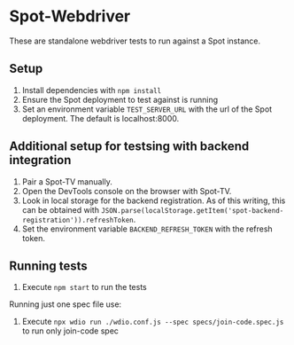 # Spot-Webdriver

These are standalone webdriver tests to run against a Spot instance.

## Setup
1. Install dependencies with `npm install`
1. Ensure the Spot deployment to test against is running
1. Set an environment variable `TEST_SERVER_URL` with the url of the Spot deployment. The default is localhost:8000.

## Additional setup for testsing with backend integration
1. Pair a Spot-TV manually.
1. Open the DevTools console on the browser with Spot-TV.
1. Look in local storage for the backend registration. As of this writing, this can be obtained with `JSON.parse(localStorage.getItem('spot-backend-registration')).refreshToken`.
1. Set the environment variable `BACKEND_REFRESH_TOKEN` with the refresh token.

## Running tests
1. Execute `npm start` to run the tests

Running just one spec file use:
1. Execute `npx wdio run ./wdio.conf.js --spec specs/join-code.spec.js` to run only join-code spec
